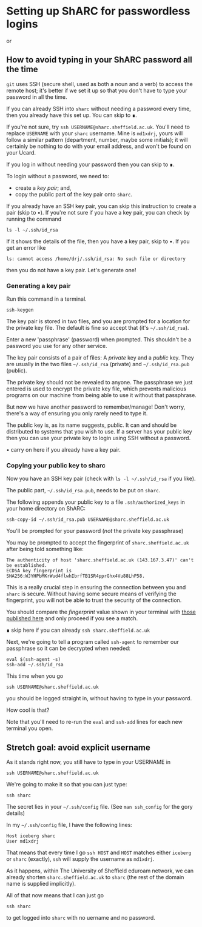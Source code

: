 # Setting up ShARC for passwordless logins

or

## How to avoid typing in your ShARC password all the time

`git` uses SSH (secure shell, used as both a noun and a verb)
to access the remote host;
it's better if we set it up so that you don't have to type your
password in all the time.

If you can already SSH into `sharc` without needing a password every time,
then you already have this set up.
You can skip to ∎.

If you're not sure, try `ssh USERNAME@sharc.sheffield.ac.uk`.
You'll need to replace `USERNAME` with your `sharc` username.
Mine is `md1xdrj`, yours will follow a similar pattern
(department, number, maybe some initials);
it will certainly be nothing to do with your email address,
and won't be found on your Ucard.

If you log in without needing your password then you can
skip to ∎.

To login without a password, we need to:

- create a _key pair_; and,
- copy the public part of the key pair onto `sharc`.

If you already have an SSH key pair, you can skip this
instruction to create a pair (skip to •).
If you're not sure if you have a key pair,
you can check by running the command

    ls -l ~/.ssh/id_rsa

If it shows the details of the file, then you have a key pair,
skip to •.
If you get an error like

    ls: cannot access /home/drj/.ssh/id_rsa: No such file or directory

then you do not have a key pair.
Let's generate one!

### Generating a key pair

Run this command in a terminal.

    ssh-keygen

The key pair is stored in two files,
and you are prompted for a location for the private key file.
The default is fine so accept that (it's `~/.ssh/id_rsa`).

Enter a new 'passphrase' (password) when prompted.
This shouldn't be a password you use for any other service.

The key pair consists of a pair of files:
A _private_ key and a _public_ key.
They are usually in the two files `~/.ssh/id_rsa` (private) and
`~/.ssh/id_rsa.pub` (public).

The private key should not be revealed to anyone.
The passphrase we just entered is used to encrypt the private key file,
which prevents malicious programs on our machine from being able to use it
without that passphrase.

But now we have another password to remember/manage!
Don't worry, there's a way of ensuring you only rarely need to type it.

The public key is, as its name suggests, public.
It can and should be distributed to systems that you wish to use.
If a server has your public key then you can use your private
key to login using SSH without a password.

• carry on here if you already have a key pair.

### Copying your public key to sharc

Now you have an SSH key pair
(check with `ls -l ~/.ssh/id_rsa` if you like).

The public part, `~/.ssh/id_rsa.pub`,
needs to be put on `sharc`.

The following appends your public key to a file `.ssh/authorized_keys`
in your home directory on ShARC:

    ssh-copy-id ~/.ssh/id_rsa.pub USERNAME@sharc.sheffield.ac.uk

You'll be prompted for your password (_not_ the private key passphrase)

You may be prompted to accept the fingerprint of
`sharc.sheffield.ac.uk` after being told something like:

```
The authenticity of host 'sharc.sheffield.ac.uk (143.167.3.47)' can't be established.
ECDSA key fingerprint is SHA256:WJYHPbMKrWud4flwhIbrfTB1SR4pprGhx4Vu88LhP58.
```

This is a really crucial step in
ensuring the connection between you and `sharc` is secure.
Without having some secure means of verifying the fingerprint,
you will not be able to trust the security of the connection.

You should compare the _fingerprint_ value shown in your terminal
with [those published here](https://docs.hpc.shef.ac.uk/en/latest/troubleshooting.html)
and only proceed if you see a match.

∎ skip here if you can already `ssh sharc.sheffield.ac.uk`

Next, we're going to tell a program called `ssh-agent` to remember our passphrase
so it can be decrypted when needed:

    eval $(ssh-agent -s)
    ssh-add ~/.ssh/id_rsa

This time when you go

    ssh USERNAME@sharc.sheffield.ac.uk

you should be logged straight in,
without having to type in your password.

How cool is that?

Note that you'll need to re-run the `eval` and `ssh-add` lines for each new terminal you open.

## Stretch goal: avoid explicit username

As it stands right now, you still have to type in your USERNAME in

    ssh USERNAME@sharc.sheffield.ac.uk

We're going to make it so that you can just type:

    ssh sharc

The secret lies in your `~/.ssh/config` file.
(See `man ssh_config` for the gory details)

In my `~/.ssh/config` file, I have the following lines:

    Host iceberg sharc
    User md1xdrj

That means that every time I go `ssh HOST` and `HOST`
matches either `iceberg` or `sharc` (exactly),
`ssh` will supply the username as `md1xdrj`.

As it happens, within The University of Sheffield eduroam network,
we can already shorten `sharc.sheffield.ac.uk` to `sharc`
(the rest of the domain name is supplied implicitly).

All of that now means that I can just go

    ssh sharc

to get logged into `sharc` with no uername and no password.

